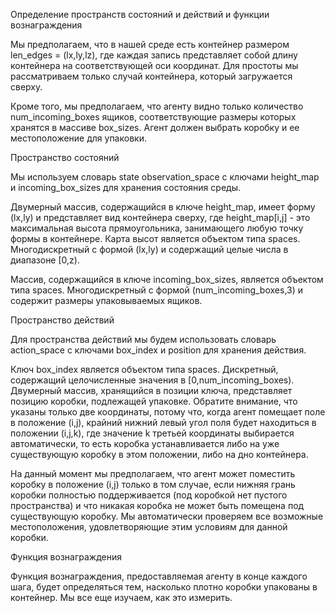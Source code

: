 Определение пространств состояний и действий и функции вознаграждения

Мы предполагаем, что в нашей среде есть контейнер размером len_edges = (lx,ly,lz), где каждая запись представляет собой длину контейнера на соответствующей оси координат. Для простоты мы рассматриваем только случай контейнера, который загружается сверху.

Кроме того, мы предполагаем, что агенту видно только количество num_incoming_boxes ящиков, соответствующие размеры которых хранятся в массиве box_sizes. Агент должен выбрать коробку и ее местоположение для упаковки.

Пространство состояний

Мы используем словарь state observation_space с ключами height_map и incoming_box_sizes для хранения состояния среды.

Двумерный массив, содержащийся в ключе height_map, имеет форму (lx,ly) и представляет вид контейнера сверху, где height_map[i,j] - это максимальная высота прямоугольника, занимающего любую точку формы в контейнере. Карта высот является объектом типа spaces. Многодискретный с формой (lx,ly) и содержащий целые числа в диапазоне [0,z).

Массив, содержащийся в ключе incoming_box_sizes, является объектом типа spaces. Многодискретный с формой (num_incoming_boxes,3) и содержит размеры упаковываемых ящиков.

Пространство действий

Для пространства действий мы будем использовать словарь action_space с ключами box_index и position для хранения действия.

Ключ box_index является объектом типа spaces. Дискретный, содержащий целочисленные значения в [0,num_incoming_boxes). Двумерный массив, хранящийся в позиции ключа, представляет позицию коробки, подлежащей упаковке. Обратите внимание, что указаны только две координаты, потому что, когда агент помещает поле в положение (i,j), крайний нижний левый угол поля будет находиться в положении (i,j,k), где значение k третьей координаты выбирается автоматически, то есть коробка устанавливается либо на уже существующую коробку в этом положении, либо на дно контейнера.

На данный момент мы предполагаем, что агент может поместить коробку в положение (i,j) только в том случае, если нижняя грань коробки полностью поддерживается (под коробкой нет пустого пространства) и что никакая коробка не может быть помещена под существующую коробку. Мы автоматически проверяем все возможные местоположения, удовлетворяющие этим условиям для данной коробки.

Функция вознаграждения

Функция вознаграждения, предоставляемая агенту в конце каждого шага, будет определяться тем, насколько плотно коробки упакованы в контейнер. Мы все еще изучаем, как это измерить.
